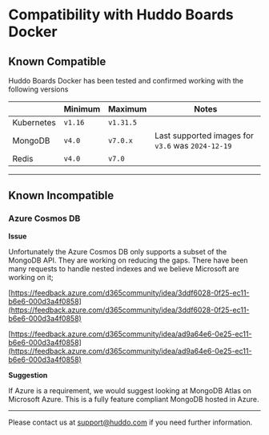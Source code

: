 # Compatibility with Huddo Boards Docker

## Known Compatible

Huddo Boards Docker has been tested and confirmed working with the following versions

|            | Minimum | Maximum   | Notes                                             |
| ---------- | ------- | --------- | ------------------------------------------------- |
| Kubernetes | `v1.16` | `v1.31.5` |                                                   |
| MongoDB    | `v4.0`  | `v7.0.x`  | Last supported images for `v3.6` was `2024-12-19` |
| Redis      | `v4.0`  | `v7.0`    |                                                   |

---

## Known Incompatible

### Azure Cosmos DB

**Issue**

Unfortunately the Azure Cosmos DB only supports a subset of the MongoDB API. They are working on reducing the gaps. There have been many requests to handle nested indexes and we believe Microsoft are working on it;

[https://feedback.azure.com/d365community/idea/3ddf6028-0f25-ec11-b6e6-000d3a4f0858](https://feedback.azure.com/d365community/idea/3ddf6028-0f25-ec11-b6e6-000d3a4f0858)

[https://feedback.azure.com/d365community/idea/ad9a64e6-0e25-ec11-b6e6-000d3a4f0858](https://feedback.azure.com/d365community/idea/ad9a64e6-0e25-ec11-b6e6-000d3a4f0858)

**Suggestion**

If Azure is a requirement, we would suggest looking at MongoDB Atlas on Microsoft Azure. This is a fully feature compliant MongoDB hosted in Azure.

---

Please contact us at [support@huddo.com](mailto:support@huddo.com) if you need further information.
